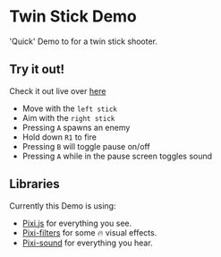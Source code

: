 # Twin Stick Demo

'Quick' Demo to for a twin stick shooter.

## Try it out!

Check it out live over [here](https://OptionalM.github.io/TwinStickDemo/)  

* Move with the `left stick`
* Aim with the `right stick`
* Pressing `A` spawns an enemy
* Hold down `R1` to fire
* Pressing `B` will toggle pause on/off
* Pressing `A` while in the pause screen toggles sound

## Libraries
Currently this Demo is using:
* [Pixi.js](http://www.pixijs.com/) for everything you see.
* [Pixi-filters](https://github.com/pixijs/pixi-filters) for some 🔥 visual effects.
* [Pixi-sound](https://github.com/pixijs/pixi-sound) for everything you hear.
